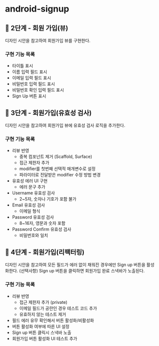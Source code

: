 # android-signup

## 🚀 2단계 - 회원 가입(뷰)
디자인 시안을 참고하여 회원가입 뷰를 구현한다.

### 구현 기능 목록
- 타이틀 표시
- 이름 입력 필드 표시
- 이메일 입력 필드 표시
- 비밀번호 입력 필드 표시
- 비밀번호 확인 입력 필드 표시
- Sign Up 버튼 표시

## 🚀 3단계 - 회원가입(유효성 검사)
디자인 시안을 참고하여 회원가입 뷰에 유효성 검사 로직을 추가한다.

### 구현 기능 목록
- 리뷰 반영
  - 중복 컴포넌트 제거 (Scaffold, Surface)
  - 접근 제한자 추가
  - modifier를 첫번째 선택적 매개변수로 설정
  - 파라미터로 전달받은 modifier 수정 방법 변경
- 유효성 에러 UI 구현
  - 에러 문구 추가
- Username 유효성 검사
  - 2~5자, 숫자나 기호가 포함 불가
- Email 유효성 검사
  - 이메일 형식
- Password 유효성 검사
  - 8~16자, 영문과 숫자 포함
- Password Confirm 유효성 검사
  - 비밀번호와 일치

## 🚀 4단계 - 회원가입(리팩터링)
디자인 시안을 참고하여 모든 필드가 에러 없이 채워진 경우에만 Sign up 버튼을 활성화한다.
(선택사항) Sign up 버튼을 클릭하면 회원가입 완료 스낵바가 노출된다.

### 구현 기능 목록
- 리뷰 반영
  - 접근 제한자 추가 (private)
  - 이메일 필드가 공란인 경우 테스트 코드 추가
  - 유효하지 않는 테스트 제거
- 필드 에러 유무 확인해서 버튼 활성화/비활성화
- 버튼 활성화 여부에 따른 UI 설정
- Sign up 버튼 클릭시 스낵바 노출
- 회원가입 버튼 활성화 UI 테스트 추가
